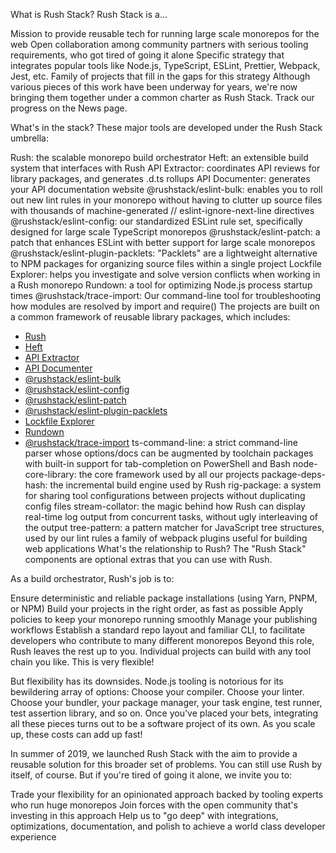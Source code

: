 What is Rush Stack?
Rush Stack is a...

Mission to provide reusable tech for running large scale monorepos for the web
Open collaboration among community partners with serious tooling requirements, who got tired of going it alone
Specific strategy that integrates popular tools like Node.js, TypeScript, ESLint, Prettier, Webpack, Jest, etc.
Family of projects that fill in the gaps for this strategy
Although various pieces of this work have been underway for years, we're now bringing them together under a common charter as Rush Stack. Track our progress on the News page.

What's in the stack?
These major tools are developed under the Rush Stack umbrella:

Rush: the scalable monorepo build orchestrator
Heft: an extensible build system that interfaces with Rush
API Extractor: coordinates API reviews for library packages, and generates .d.ts rollups
API Documenter: generates your API documentation website
@rushstack/eslint-bulk: enables you to roll out new lint rules in your monorepo without having to clutter up source files with thousands of machine-generated // eslint-ignore-next-line directives
@rushstack/eslint-config: our standardized ESLint rule set, specifically designed for large scale TypeScript monorepos
@rushstack/eslint-patch: a patch that enhances ESLint with better support for large scale monorepos
@rushstack/eslint-plugin-packlets: "Packlets" are a lightweight alternative to NPM packages for organizing source files within a single project
Lockfile Explorer: helps you investigate and solve version conflicts when working in a Rush monorepo
Rundown: a tool for optimizing Node.js process startup times
@rushstack/trace-import: Our command-line tool for troubleshooting how modules are resolved by import and require()
The projects are built on a common framework of reusable library packages, which includes:

- [Rush](https://rushjs.io/)
- [Heft](https://heft.rushstack.io/)
- [API Extractor](https://api-extractor.com/)
- [API Documenter](https://api-extractor.com/pages/setup/generating_docs)
- [@rushstack/eslint-bulk](https://www.npmjs.com/package/@rushstack/eslint-bulk)
- [@rushstack/eslint-config](https://www.npmjs.com/package/@rushstack/eslint-config)
- [@rushstack/eslint-patch](https://www.npmjs.com/package/@rushstack/eslint-patch)
- [@rushstack/eslint-plugin-packlets](https://www.npmjs.com/package/@rushstack/eslint-plugin-packlets)
- [Lockfile Explorer](https://lfx.rushstack.io/)
- [Rundown](https://www.npmjs.com/package/@rushstack/rundown)
- [@rushstack/trace-import](https://www.npmjs.com/package/@rushstack/trace-import)
ts-command-line: a strict command-line parser whose options/docs can be augmented by toolchain packages with built-in support for tab-completion on PowerShell and Bash
node-core-library: the core framework used by all our projects
package-deps-hash: the incremental build engine used by Rush
rig-package: a system for sharing tool configurations between projects without duplicating config files
stream-collator: the magic behind how Rush can display real-time log output from concurrent tasks, without ugly interleaving of the output
tree-pattern: a pattern matcher for JavaScript tree structures, used by our lint rules
a family of webpack plugins useful for building web applications
What's the relationship to Rush?
The "Rush Stack" components are optional extras that you can use with Rush.

As a build orchestrator, Rush's job is to:

Ensure deterministic and reliable package installations (using Yarn, PNPM, or NPM)
Build your projects in the right order, as fast as possible
Apply policies to keep your monorepo running smoothly
Manage your publishing workflows
Establish a standard repo layout and familiar CLI, to facilitate developers who contribute to many different monorepos
Beyond this role, Rush leaves the rest up to you. Individual projects can build with any tool chain you like. This is very flexible!

But flexibility has its downsides. Node.js tooling is notorious for its bewildering array of options: Choose your compiler. Choose your linter. Choose your bundler, your package manager, your task engine, test runner, test assertion library, and so on. Once you've placed your bets, integrating all these pieces turns out to be a software project of its own. As you scale up, these costs can add up fast!

In summer of 2019, we launched Rush Stack with the aim to provide a reusable solution for this broader set of problems. You can still use Rush by itself, of course. But if you're tired of going it alone, we invite you to:

Trade your flexibility for an opinionated approach backed by tooling experts who run huge monorepos
Join forces with the open community that's investing in this approach
Help us to "go deep" with integrations, optimizations, documentation, and polish to achieve a world class developer experience
